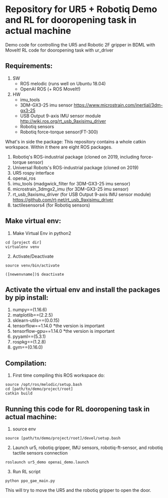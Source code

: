 # Repository for UR5 + Robotiq Demo and RL for dooropening task in actual machine
Demo code for controlling the UR5 and Robotic 2F gripper in BDML with MoveIt!
RL code for dooropening task with ur_driver

## Requirements:
1. SW
    + ROS melodic (runs well on Ubuntu 18.04)
    + OpenAI ROS
    (+ ROS MoveIt!)
2. HW
    + imu_tools
    + 3DM-GX3-25 imu sensor
      https://www.microstrain.com/inertial/3dm-gx3-25
    + USB Output 9-axis IMU sensor module
      http://wiki.ros.org/rt_usb_9axisimu_driver
    + Robotiq sensors
    + Robotiq force-torque sensor(FT-300)

What's in side the package:
This repository contains a whole catkin workspace. Within it there are eight
ROS packages.
1. Robotiq's ROS-industrial package (cloned on 2019, including force-torque sensor) 
2. Universal Robots's ROS-industrial package (cloned on 2019) 
3. UR5 rospy interface
4. openai_ros
5. imu_tools (madgwick_filter for 3DM-GX3-25 imu sensor)
6. microstrain_3dmgx2_imu (for 3DM-GX3-25 imu sensor)
7. rt_usb_9axismu_driver (for USB Output 9-axis IMU sensor module)
   https://github.com/rt-net/rt_usb_9axisimu_driver
8. tactilesensors4 (for Robotiq sensors)

## Make virtual env:
1. Make Virtual Env in python2
```console 
cd [project dir] 
virtualenv venv 
```

2. Activate/Deactivate 
```console 
source venv/bin/activate 
```
```console 
([newenvname])$ deactivate
```

## Activate the virtual env and install the packages by pip install:
1. numpy==(1.16.6)
2. matplotlib==(2.2.5)
3. sklearn-utils==(0.0.15)
4. tensorflow==1.14.0       *the version is important
5. tensorflow-gpu==1.14.0   *the version is important
6. pyyaml==(5.3.1)
7. rospkg==(1.2.8)
8. gym==(0.16.0)

## Compilation:
1. First time compiling this ROS workspace do:
```console
source /opt/ros/melodic/setup.bash
cd [path/to/demo/project/root]
catkin build
```

## Running this code for RL dooropening task in actual machine:
1. source env
```console 
source [path/to/demo/project/root]/devel/setup.bash
```

2. Launch ur5, robotiq gripper, IMU sensors, robotiq-ft-sensor, and robotiq tactile sensors connection
```console 
roslaunch ur5_demo openai_demo.launch 
```

3. Run RL script
```console 
python ppo_gae_main.py
```
This will try to move the UR5 and the robotiq gripper to open the door.

